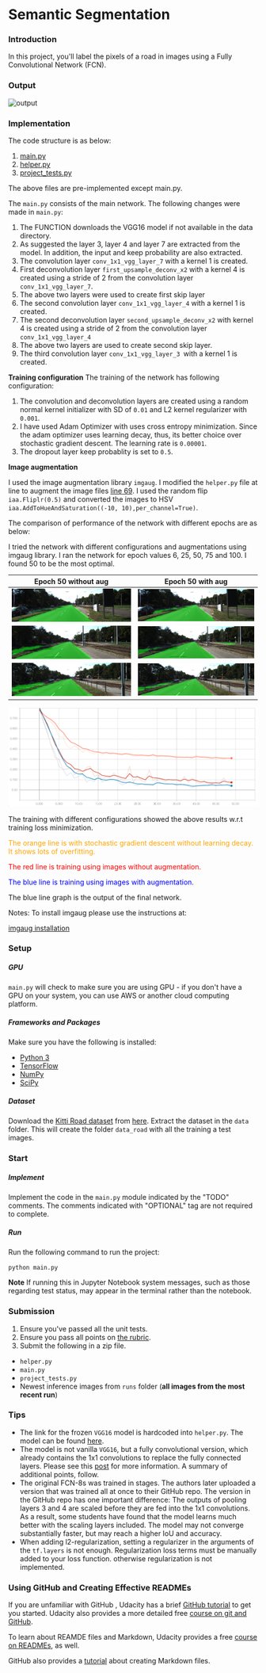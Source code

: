 # Semantic Segmentation
### Introduction
In this project, you'll label the pixels of a road in images using a Fully Convolutional Network (FCN).

### Output

![output](./images/output.gif)

### Implementation

The code structure is as below:

1. [main.py](./main.py)
2. [helper.py](./helper.py)
3. [project_tests.py](./project_tests.py)

The above files are pre-implemented except main.py.

The `main.py` consists of the main network. The following changes were made in `main.py`:

1. The FUNCTION downloads the VGG16 model if not available in the data directory.
2. As suggested the layer 3, layer 4 and layer 7 are extracted from the model. In addition, the input and keep probability are also extracted.
3. The convolution layer `conv_1x1_vgg_layer_7` with a kernel 1 is created.
4. First deconvolution layer `first_upsample_deconv_x2` with a kernel 4 is created using a stride of 2 from the convolution layer `conv_1x1_vgg_layer_7`.
5. The above two layers were used to create first skip layer
6. The second convolution layer `conv_1x1_vgg_layer_4` with a kernel 1 is created.
7. The second deconvolution layer `second_upsample_deconv_x2` with kernel 4 is created using a stride of 2 from the convolution layer `conv_1x1_vgg_layer_4`
8. The above two layers are used to create second skip layer.
9. The third convolution layer `conv_1x1_vgg_layer_3 `with a kernel 1 is created.


**Training configuration**
The training of the network has following configuration:

1. The convolution and deconvolution layers are created using a random normal kernel initializer with SD of `0.01` and L2 kernel regularizer with `0.001`.
2. I have used Adam Optimizer with uses cross entropy minimization. Since the adam optimizer uses learning decay, thus, its better choice over stochastic gradient descent. The learning rate is `0.00001`.
3. The dropout layer keep probablity is set to `0.5`.


**Image augmentation**

I used the image augmentation library `imgaug`. I modified the `helper.py` file at line to augment the image files [line 69](./helper.py#L69). I used the random flip `iaa.Fliplr(0.5)` and converted the images to HSV `iaa.AddToHueAndSaturation((-10, 10),per_channel=True)`.

The comparison of performance of the network with different epochs are as below:

I tried the network with different configurations and augmentations using imgaug library. I ran the network for epoch values 6, 25, 50, 75 and 100. I found 50 to be the most optimal.

| Epoch 50 without aug | Epoch 50 with aug |
| ------------- |:-------------:|
| ![without aug](./images/00_without_aug.png)|![with aug](./images/00_with_aug.png) |
| ![without aug](./images/01_without_aug.png)|![with aug](./images/01_with_aug.png) |
| ![without aug](./images/02_without_aug.png)|![with aug](./images/02_with_aug.png) |

![training](./images/training.png)

The training with different configurations showed the above results w.r.t training loss minimization.

<p>
<span style="color:orange">
The orange line is with stochastic gradient descent without learning decay. It shows lots of overfitting.
</span></p>

<p>
<span style="color:red">
The red line is training using images without augmentation.</span></p>

<p>
<span style="color:blue">
The blue line is training using images with augmentation.</span></p>

The blue line graph is the output of the final network.

Notes: To install imgaug please use the instructions at:

[imgaug installation](https://imgaug.readthedocs.io/en/latest/source/installation.html#install-requirements)


### Setup
##### GPU
`main.py` will check to make sure you are using GPU - if you don't have a GPU on your system, you can use AWS or another cloud computing platform.
##### Frameworks and Packages
Make sure you have the following is installed:
 - [Python 3](https://www.python.org/)
 - [TensorFlow](https://www.tensorflow.org/)
 - [NumPy](http://www.numpy.org/)
 - [SciPy](https://www.scipy.org/)
##### Dataset
Download the [Kitti Road dataset](http://www.cvlibs.net/datasets/kitti/eval_road.php) from [here](http://www.cvlibs.net/download.php?file=data_road.zip).  Extract the dataset in the `data` folder.  This will create the folder `data_road` with all the training a test images.

### Start
##### Implement
Implement the code in the `main.py` module indicated by the "TODO" comments.
The comments indicated with "OPTIONAL" tag are not required to complete.
##### Run
Run the following command to run the project:
```
python main.py
```
**Note** If running this in Jupyter Notebook system messages, such as those regarding test status, may appear in the terminal rather than the notebook.

### Submission
1. Ensure you've passed all the unit tests.
2. Ensure you pass all points on [the rubric](https://review.udacity.com/#!/rubrics/989/view).
3. Submit the following in a zip file.
 - `helper.py`
 - `main.py`
 - `project_tests.py`
 - Newest inference images from `runs` folder  (**all images from the most recent run**)
 
 ### Tips
- The link for the frozen `VGG16` model is hardcoded into `helper.py`.  The model can be found [here](https://s3-us-west-1.amazonaws.com/udacity-selfdrivingcar/vgg.zip).
- The model is not vanilla `VGG16`, but a fully convolutional version, which already contains the 1x1 convolutions to replace the fully connected layers. Please see this [post](https://s3-us-west-1.amazonaws.com/udacity-selfdrivingcar/forum_archive/Semantic_Segmentation_advice.pdf) for more information.  A summary of additional points, follow. 
- The original FCN-8s was trained in stages. The authors later uploaded a version that was trained all at once to their GitHub repo.  The version in the GitHub repo has one important difference: The outputs of pooling layers 3 and 4 are scaled before they are fed into the 1x1 convolutions.  As a result, some students have found that the model learns much better with the scaling layers included. The model may not converge substantially faster, but may reach a higher IoU and accuracy. 
- When adding l2-regularization, setting a regularizer in the arguments of the `tf.layers` is not enough. Regularization loss terms must be manually added to your loss function. otherwise regularization is not implemented.
 
### Using GitHub and Creating Effective READMEs
If you are unfamiliar with GitHub , Udacity has a brief [GitHub tutorial](http://blog.udacity.com/2015/06/a-beginners-git-github-tutorial.html) to get you started. Udacity also provides a more detailed free [course on git and GitHub](https://www.udacity.com/course/how-to-use-git-and-github--ud775).

To learn about REAMDE files and Markdown, Udacity provides a free [course on READMEs](https://www.udacity.com/courses/ud777), as well. 

GitHub also provides a [tutorial](https://guides.github.com/features/mastering-markdown/) about creating Markdown files.
